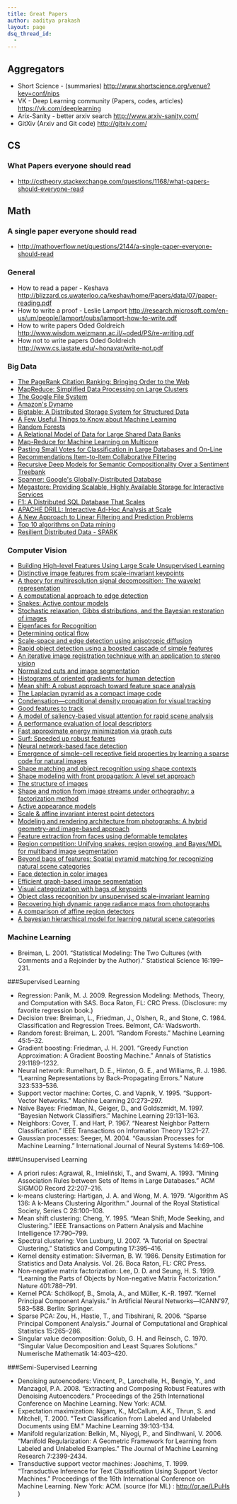 ```yaml
---
title: Great Papers
author: aaditya prakash
layout: page
dsq_thread_id:
  - 
---
```


## Aggregators
 * Short Science - (summaries) <http://www.shortscience.org/venue?key=conf/nips>
 * VK - Deep Learning community (Papers, codes, articles) <https://vk.com/deeplearning>
 * Arix-Sanity - better arxiv search <http://www.arxiv-sanity.com/>
 * GitXiv (Arxiv and Git code) <http://gitxiv.com/>

## CS
### What Papers everyone should read
  * <http://cstheory.stackexchange.com/questions/1168/what-papers-should-everyone-read>

## Math
### A single paper everyone should read
  * <http://mathoverflow.net/questions/2144/a-single-paper-everyone-should-read>


### General
  * How to read a paper - Keshava <http://blizzard.cs.uwaterloo.ca/keshav/home/Papers/data/07/paper-reading.pdf>
  * How to write a proof - Leslie Lamport <http://research.microsoft.com/en-us/um/people/lamport/pubs/lamport-how-to-write.pdf>
  * How to write papers Oded Goldreich <http://www.wisdom.weizmann.ac.il/~oded/PS/re-writing.pdf>
  * How not to write papers Oded Goldreich <http://www.cs.iastate.edu/~honavar/write-not.pdf>

### Big Data
  * [The PageRank Citation Ranking: Bringing Order to the Web](http://ilpubs.stanford.edu:8090/422/)
  * [MapReduce: Simplified Data Processing on Large Clusters](http://research.google.com/archive/mapreduce.html)
  * [The Google File System](http://research.google.com/archive/gfs.html)
  * [Amazon's Dynamo](http://www.allthingsdistributed.com/2007/10/amazons_dynamo.html)
  * [Bigtable: A Distributed Storage System for Structured Data](http://research.google.com/archive/bigtable.html)
  * [A Few Useful Things to Know about Machine Learning](http://homes.cs.washington.edu/~pedrod/papers/cacm12.pdf)
  * [Random Forests](http://oz.berkeley.edu/~breiman/randomforest2001.pdf)
  * [A Relational Model of Data for Large Shared Data Banks](http://www.seas.upenn.edu/~zives/03f/cis550/codd.pdf)
  * [Map-Reduce for Machine Learning on Multicore](http://machinelearning.wustl.edu/mlpapers/paper_files/NIPS2006_725.pdf)
  * [Pasting Small Votes for Classification in Large Databases and On-Line](http://sci2s.ugr.es/keel/pdf/algorithm/articulo/1999-ML-Breiman-Pasting%20Small%20Votes%20for%20Classification%20in%20Large%20Databases%20and%20On-Line.pdf)
  * [Recommendations Item-to-Item Collaborative Filtering](http://www.win.tue.nl/~laroyo/2L340/resources/Amazon-Recommendations.pdf)
  * [Recursive Deep Models for Semantic Compositionality Over a Sentiment Treebank](http://nlp.stanford.edu/~socherr/EMNLP2013_RNTN.pdf)
  * [Spanner: Google's Globally-Distributed Database](http://research.google.com/archive/spanner.html)
  * [Megastore: Providing Scalable, Highly Available Storage for Interactive Services](http://research.google.com/pubs/pub36971.html)
  * [F1: A Distributed SQL Database That Scales](http://research.google.com/pubs/pub41344.html)
  * [APACHE DRILL: Interactive Ad-Hoc Analysis at Scale](http://online.liebertpub.com/doi/pdfplus/10.1089/big.2013.0011)
  * [A New Approach to Linear Filtering and Prediction Problems](http://www.cs.unc.edu/~welch/kalman/media/pdf/Kalman1960.pdf)
  * [Top 10 algorithms on Data mining](http://www.cs.umd.edu/~samir/498/10Algorithms-08.pdf)
  * [Resilient Distributed Data - SPARK](https://www.cs.berkeley.edu/~matei/papers/2012/nsdi_spark.pdf)

### Computer Vision
  * [ Building High-level Features Using Large Scale Unsupervised Learning](http://arxiv.org/pdf/1112.6209.pdf)
  * [ Distinctive image features from scale-invariant keypoints](http://www.springerlink.com/index/H4L02691327PX768.pdf)
  * [ A theory for multiresolution signal decomposition: The wavelet representation](http://ieeexplore.ieee.org/xpls/abs_all.jsp?arnumber=192463)
  * [ A computational approach to edge detection](http://ieeexplore.ieee.org/xpls/abs_all.jsp?arnumber=4767851)
  * [ Snakes: Active contour models](http://www.springerlink.com/index/q7g93335q86604x6.pdf)
  * [ Stochastic relaxation, Gibbs distributions, and the Bayesian restoration of images](http://ieeexplore.ieee.org/xpls/abs_all.jsp?arnumber=4767596)
  * [ Eigenfaces for Recognition](http://www.mitpressjournals.org/doi/abs/10.1162/jocn.1991.3.1.71)
  * [ Determining optical flow](http://www.sciencedirect.com/science/article/pii/0004370281900242)
  * [ Scale-space and edge detection using anisotropic diffusion](http://scholar.google.com/citations?view_op=view_citation&amp;hl=en&amp;user=j29kMCwAAAAJ&amp;citation_for_view=j29kMCwAAAAJ:u5HHmVD_uO8C)
  * [ Rapid object detection using a boosted cascade of simple features](http://scholar.google.com/citations?view_op=view_citation&amp;hl=en&amp;user=G2-nFaIAAAAJ&amp;citation_for_view=G2-nFaIAAAAJ:u5HHmVD_uO8C)
  * [ An iterative image registration technique with an application to stereo vision](http://www.ri.cmu.edu/pub_files/pub3/lucas_bruce_d_1981_1/lucas_bruce_d_1981_1.ps.gz)
  * [ Normalized cuts and image segmentation](http://scholar.google.com/citations?view_op=view_citation&amp;hl=en&amp;user=oY9R5YQAAAAJ&amp;citation_for_view=oY9R5YQAAAAJ:BqipwSGYUEgC)
  * [ Histograms of oriented gradients for human detection](http://ieeexplore.ieee.org/xpls/abs_all.jsp?arnumber=1467360)
  * [ Mean shift: A robust approach toward feature space analysis](http://ieeexplore.ieee.org/xpls/abs_all.jsp?arnumber=1000236)
  * [ The Laplacian pyramid as a compact image code](http://ieeexplore.ieee.org/xpls/abs_all.jsp?arnumber=1095851)
  * [ Condensation—conditional density propagation for visual tracking](http://www.springerlink.com/index/xl887466h454318k.pdf)
  * [ Good features to track](http://ieeexplore.ieee.org/xpls/abs_all.jsp?arnumber=323794)
  * [ A model of saliency-based visual attention for rapid scene analysis](http://ieeexplore.ieee.org/xpls/abs_all.jsp?arnumber=730558)
  * [ A performance evaluation of local descriptors](http://scholar.google.com/citations?view_op=view_citation&amp;hl=en&amp;user=IvqCXP4AAAAJ&amp;citation_for_view=IvqCXP4AAAAJ:u5HHmVD_uO8C)
  * [ Fast approximate energy minimization via graph cuts](http://scholar.google.com/citations?view_op=view_citation&amp;hl=en&amp;user=r5QkMysAAAAJ&amp;citation_for_view=r5QkMysAAAAJ:u5HHmVD_uO8C)
  * [ Surf: Speeded up robust features](http://www.springerlink.com/index/E580H2K58434P02K.pdf)
  * [ Neural network-based face detection](http://ieeexplore.ieee.org/xpls/abs_all.jsp?arnumber=655647)
  * [ Emergence of simple-cell receptive field properties by learning a sparse code for natural images](http://redwood.psych.cornell.edu/papers/olshausen_field_nature_1996.pdf)
  * [ Shape matching and object recognition using shape contexts](http://scholar.google.com/citations?view_op=view_citation&amp;hl=en&amp;user=oY9R5YQAAAAJ&amp;citation_for_view=oY9R5YQAAAAJ:GnPB-g6toBAC)
  * [ Shape modeling with front propagation: A level set approach](http://scholar.google.com/scholar?hl=en&amp;q=Shape+modeling+with+front+propagation%3A+A+level+set+approach&amp;btnG=&amp;as_sdt=1%2C22&amp;as_sdtp=)
  * [ The structure of images](http://www.springerlink.com/index/N4311327HR414P7J.pdf)
  * [ Shape and motion from image streams under orthography: a factorization method](http://www.springerlink.com/index/Q3546R1363324L8R.pdf)
  * [ Active appearance models](http://ieeexplore.ieee.org/xpls/abs_all.jsp?arnumber=927467)
  * [ Scale &amp; affine invariant interest point detectors](http://scholar.google.com/citations?view_op=view_citation&amp;hl=en&amp;user=IvqCXP4AAAAJ&amp;citation_for_view=IvqCXP4AAAAJ:u-x6o8ySG0sC)
  * [ Modeling and rendering architecture from photographs: A hybrid geometry-and image-based approach](http://scholar.google.com/citations?view_op=view_citation&amp;hl=en&amp;user=oY9R5YQAAAAJ&amp;citation_for_view=oY9R5YQAAAAJ:O3NaXMp0MMsC)
  * [ Feature extraction from faces using deformable templates](http://www.springerlink.com/index/TP404612X8171265.pdf)
  * [ Region competition: Unifying snakes, region growing, and Bayes/MDL for multiband image segmentation](http://scholar.google.com/citations?view_op=view_citation&amp;hl=en&amp;user=Al8dyb4AAAAJ&amp;citation_for_view=Al8dyb4AAAAJ:BqipwSGYUEgC)
  * [ Beyond bags of features: Spatial pyramid matching for recognizing natural scene categories](http://scholar.google.com/citations?view_op=view_citation&amp;hl=en&amp;user=xKOEaRoAAAAJ&amp;citation_for_view=xKOEaRoAAAAJ:u5HHmVD_uO8C)
  * [ Face detection in color images](http://ieeexplore.ieee.org/xpls/abs_all.jsp?arnumber=1000242)
  * [ Efficient graph-based image segmentation](http://www.springerlink.com/index/n8110427355x2312.pdf)
  * [ Visual categorization with bags of keypoints](http://217.109.185.161/layout/set/print/content/download/20785/148346/file/2004_010.pdf)
  * [ Object class recognition by unsupervised scale-invariant learning](http://scholar.google.com/citations?view_op=view_citation&amp;hl=en&amp;user=j29kMCwAAAAJ&amp;citation_for_view=j29kMCwAAAAJ:u-x6o8ySG0sC)
  * [ Recovering high dynamic range radiance maps from photographs](http://scholar.google.com/citations?view_op=view_citation&amp;hl=en&amp;user=oY9R5YQAAAAJ&amp;citation_for_view=oY9R5YQAAAAJ:ns9cj8rnVeAC)
  * [ A comparison of affine region detectors](http://scholar.google.com/citations?view_op=view_citation&amp;hl=en&amp;user=IvqCXP4AAAAJ&amp;citation_for_view=IvqCXP4AAAAJ:2osOgNQ5qMEC)
  * [ A bayesian hierarchical model for learning natural scene categories](http://ieeexplore.ieee.org/xpls/abs_all.jsp?arnumber=1467486)

### Machine Learning

  * Breiman, L. 2001. “Statistical Modeling: The Two Cultures (with Comments and a Rejoinder by the Author).” Statistical Science 16:199–231.

###Supervised Learning

  * Regression:	Panik, M. J. 2009. Regression Modeling: Methods, Theory, and Computation with SAS. Boca Raton, FL: CRC Press. (Disclosure: my favorite regression book.)
  * Decision tree:	Breiman, L., Friedman, J., Olshen, R., and Stone, C. 1984. Classification and Regression Trees. Belmont, CA: Wadsworth.
  * Random forest:	Breiman, L. 2001. “Random Forests.” Machine Learning 45:5–32.
  * Gradient boosting:	Friedman, J. H. 2001. “Greedy Function Approximation: A Gradient Boosting Machine.” Annals of Statistics 29:1189–1232.
  * Neural network:	Rumelhart, D. E., Hinton, G. E., and Williams, R. J. 1986. “Learning Representations by Back-Propagating Errors.” Nature 323:533–536.
  * Support vector machine:	Cortes, C. and Vapnik, V. 1995. “Support-Vector Networks.” Machine Learning 20:273–297.
  * Naïve Bayes:	Friedman, N., Geiger, D., and Goldszmidt, M. 1997. “Bayesian Network Classifiers.” Machine Learning 29:131–163.
  * Neighbors:	Cover, T. and Hart, P. 1967. “Nearest Neighbor Pattern Classification.” IEEE Transactions on Information Theory 13:21–27.
  * Gaussian processes:	Seeger, M. 2004. “Gaussian Processes for Machine Learning.” International Journal of Neural Systems 14:69–106.
  
###Unsupervised Learning

  * A priori rules:	Agrawal, R., Imieliński, T., and Swami, A. 1993. “Mining Association Rules between Sets of Items in Large Databases.” ACM SIGMOD Record 22:207–216.
  * k-means clustering:	Hartigan, J. A. and Wong, M. A. 1979. “Algorithm AS 136: A k-Means Clustering Algorithm.” Journal of the Royal Statistical Society, Series C  28:100–108.
  * Mean shift clustering:	Cheng, Y. 1995. “Mean Shift, Mode Seeking, and Clustering.” IEEE Transactions on Pattern Analysis and Machine Intelligence 17:790–799.
  * Spectral clustering:	Von Luxburg, U. 2007. “A Tutorial on Spectral Clustering.” Statistics and Computing 17:395–416.
  * Kernel density estimation:	Silverman, B. W. 1986. Density Estimation for Statistics and Data Analysis. Vol. 26. Boca Raton, FL: CRC Press.
  * Non-negative matrix factorization:	Lee, D. D. and Seung, H. S. 1999. “Learning the Parts of Objects by Non-negative Matrix Factorization.” Nature 401:788–791.
  * Kernel PCA:	Schölkopf, B., Smola, A., and Müller, K.-R. 1997. “Kernel Principal Component Analysis.” In Artificial Neural Networks—ICANN'97, 583–588. Berlin: Springer.
  * Sparse PCA:	Zou, H., Hastie, T., and Tibshirani, R. 2006. “Sparse Principal Component Analysis.” Journal of Computational and Graphical Statistics 15:265–286.
  * Singular value decomposition:	Golub, G. H. and Reinsch, C. 1970. “Singular Value Decomposition and Least Squares Solutions.” Numerische Mathematik 14:403–420.
  
###Semi-Supervised Learning

  * Denoising autoencoders: Vincent, P., Larochelle, H., Bengio, Y., and Manzagol, P.A. 2008. “Extracting and Composing Robust Features with Denoising Autoencoders.” Proceedings of the 25th International Conference on Machine Learning. New York: ACM.
  * Expectation maximization:	Nigam, K., McCallum, A.K., Thrun, S. and Mitchell, T.  2000. "Text Classification from Labeled and Unlabeled Documents using EM." Machine Learning 39:103-134.
  * Manifold regularization:	Belkin, M., Niyogi, P., and Sindhwani, V. 2006. “Manifold Regularization: A Geometric Framework for Learning from Labeled and Unlabeled Examples.” The Journal of Machine Learning Research 7:2399-2434.
  * Transductive support vector machines:	Joachims, T. 1999. “Transductive Inference for Text Classification Using Support Vector Machines.” Proceedings of the 16th International Conference on Machine Learning. New York: ACM.
      (source (for ML) : http://qr.ae/LPuHs ) 
